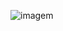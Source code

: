 ![imagem](https://encrypted-tbn0.gstatic.com/images?q=tbn:ANd9GcRHt_xwjlNIH8xa2fhq5mOEb_OS_DdCoTkYIw&usqp=CAU)
